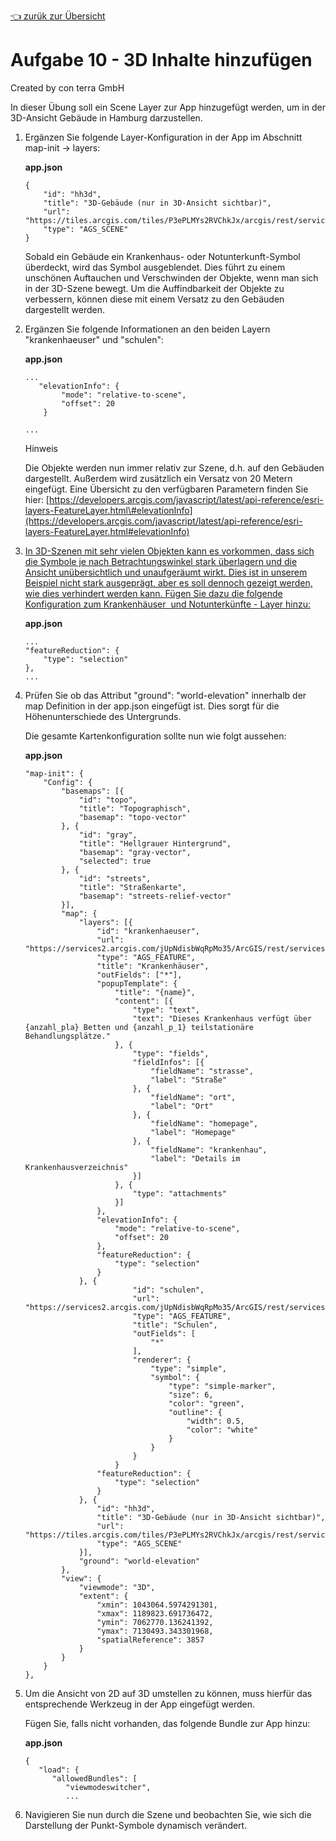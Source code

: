 [:point_left: zurük zur Übersicht](README.md)

Aufgabe 10 - 3D Inhalte hinzufügen
====================================================

Created by con terra GmbH

In dieser Übung soll ein Scene Layer zur App hinzugefügt werden, um in der 3D-Ansicht Gebäude in Hamburg darzustellen.

1.  Ergänzen Sie folgende Layer-Konfiguration in der App im Abschnitt map-init → layers:

    **app.json**

    ``` {.syntaxhighlighter-pre data-syntaxhighlighter-params="brush: java; gutter: false; theme: Confluence" data-theme="Confluence"}
    {
        "id": "hh3d",
        "title": "3D-Gebäude (nur in 3D-Ansicht sichtbar)",
        "url": "https://tiles.arcgis.com/tiles/P3ePLMYs2RVChkJx/arcgis/rest/services/Buildings_Hamburg/SceneServer",
        "type": "AGS_SCENE"
    }
    ```

    Sobald ein Gebäude ein Krankenhaus- oder Notunterkunft-Symbol überdeckt, wird das Symbol ausgeblendet. Dies führt zu einem unschönen Auftauchen und Verschwinden der Objekte, wenn man sich in der 3D-Szene bewegt. Um die Auffindbarkeit der Objekte zu verbessern, können diese mit einem Versatz zu den Gebäuden dargestellt werden.

2.  Ergänzen Sie folgende Informationen an den beiden Layern "krankenhaeuser" und "schulen":

    **app.json**

    ``` {.syntaxhighlighter-pre data-syntaxhighlighter-params="brush: java; gutter: false; theme: Confluence" data-theme="Confluence"}
    ...
       "elevationInfo": {
            "mode": "relative-to-scene",
            "offset": 20
        }
    
    ...
    ```

    Hinweis

    Die Objekte werden nun immer relativ zur Szene, d.h. auf den Gebäuden dargestellt. Außerdem wird zusätzlich ein Versatz von 20 Metern eingefügt. Eine Übersicht zu den verfügbaren Parametern finden Sie hier: [https://developers.arcgis.com/javascript/latest/api-reference/esri-layers-FeatureLayer.html\#elevationInfo](https://developers.arcgis.com/javascript/latest/api-reference/esri-layers-FeatureLayer.html#elevationInfo)

3.  [In 3D-Szenen mit sehr vielen Objekten kann es vorkommen, dass sich die Symbole je nach Betrachtungswinkel stark überlagern und die Ansicht unübersichtlich und unaufgeräumt wirkt. Dies ist in unserem Beispiel nicht stark ausgeprägt, aber es soll dennoch gezeigt werden, wie dies verhindert werden kann. Fügen Sie dazu die folgende Konfiguration zum Krankenhäuser  und Notunterkünfte - Layer hinzu:
    ](https://developers.arcgis.com/javascript/latest/api-reference/esri-layers-FeatureLayer.html#elevationInfo)

    **app.json**

    ``` {.syntaxhighlighter-pre data-syntaxhighlighter-params="brush: java; gutter: false; theme: Confluence" data-theme="Confluence"}
    ...
    "featureReduction": {
        "type": "selection"
    },
    ...
    ```

4.  Prüfen Sie ob das Attribut "ground": "world-elevation" innerhalb der map Definition in der app.json eingefügt ist. Dies sorgt für die Höhenunterschiede des Untergrunds.

    Die gesamte Kartenkonfiguration sollte nun wie folgt aussehen:

    **app.json**

    ``` {.syntaxhighlighter-pre data-syntaxhighlighter-params="brush: java; gutter: false; theme: Confluence" data-theme="Confluence"}
    "map-init": {
        "Config": {
            "basemaps": [{
                "id": "topo",
                "title": "Topographisch",
                "basemap": "topo-vector"
            }, {
                "id": "gray",
                "title": "Hellgrauer Hintergrund",
                "basemap": "gray-vector",
                "selected": true
            }, {
                "id": "streets",
                "title": "Straßenkarte",
                "basemap": "streets-relief-vector"
            }],
            "map": {
                "layers": [{
                    "id": "krankenhaeuser",
                    "url": "https://services2.arcgis.com/jUpNdisbWqRpMo35/ArcGIS/rest/services/HH_Krankenh%c3%a4user_2016/FeatureServer/0",
                    "type": "AGS_FEATURE",
                    "title": "Krankenhäuser",
                    "outFields": ["*"],
                    "popupTemplate": {
                        "title": "{name}",
                        "content": [{
                            "type": "text",
                            "text": "Dieses Krankenhaus verfügt über {anzahl_pla} Betten und {anzahl_p_1} teilstationäre Behandlungsplätze."
                        }, {
                            "type": "fields",
                            "fieldInfos": [{
                                "fieldName": "strasse",
                                "label": "Straße"
                            }, {
                                "fieldName": "ort",
                                "label": "Ort"
                            }, {
                                "fieldName": "homepage",
                                "label": "Homepage"
                            }, {
                                "fieldName": "krankenhau",
                                "label": "Details im Krankenhausverzeichnis"
                            }]
                        }, {
                            "type": "attachments"
                        }]
                    },
                    "elevationInfo": {
                        "mode": "relative-to-scene",
                        "offset": 20
                    },
                    "featureReduction": {
                        "type": "selection"
                    }
                }, {
                            "id": "schulen",
                            "url": "https://services2.arcgis.com/jUpNdisbWqRpMo35/ArcGIS/rest/services/Hamburg_Schulen/FeatureServer/0",
                            "type": "AGS_FEATURE",
                            "title": "Schulen",
                            "outFields": [
                                "*"
                            ],
                            "renderer": {
                                "type": "simple",
                                "symbol": {
                                    "type": "simple-marker",
                                    "size": 6,
                                    "color": "green",
                                    "outline": {
                                        "width": 0.5,
                                        "color": "white"
                                    }
                                }
                            }
                        }
                    "featureReduction": {
                        "type": "selection"
                    }
                }, {
                    "id": "hh3d",
                    "title": "3D-Gebäude (nur in 3D-Ansicht sichtbar)",
                    "url": "https://tiles.arcgis.com/tiles/P3ePLMYs2RVChkJx/arcgis/rest/services/Buildings_Hamburg/SceneServer",
                    "type": "AGS_SCENE"
                }],
                "ground": "world-elevation"
            },
            "view": {
                "viewmode": "3D",
                "extent": {
                    "xmin": 1043064.5974291301,
                    "xmax": 1189823.691736472,
                    "ymin": 7062770.136241392,
                    "ymax": 7130493.343301968,
                    "spatialReference": 3857
                }
            }
        }
    },
    ```

5.  Um die Ansicht von 2D auf 3D umstellen zu können, muss hierfür das entsprechende Werkzeug in der App eingefügt werden.

    Fügen Sie, falls nicht vorhanden, das folgende Bundle zur App hinzu:

    **app.json**

    ``` {.syntaxhighlighter-pre data-syntaxhighlighter-params="brush: java; gutter: false; theme: Confluence" data-theme="Confluence"}
    {
       "load": {
          "allowedBundles": [
             "viewmodeswitcher",
             ...
    ```

6.  Navigieren Sie nun durch die Szene und beobachten Sie, wie sich die Darstellung der Punkt-Symbole dynamisch verändert.

